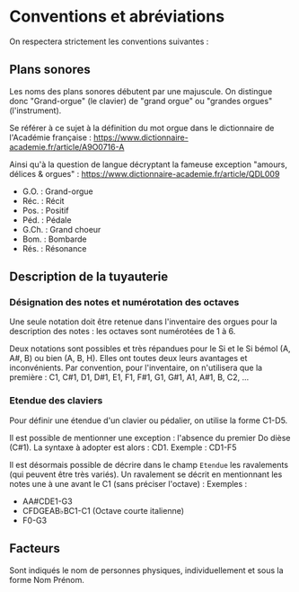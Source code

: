 # Conventions et abréviations

On respectera strictement les conventions suivantes :

## Plans sonores

Les noms des plans sonores débutent par une majuscule.
On distingue donc "Grand-orgue" (le clavier) de "grand orgue" ou "grandes orgues" (l'instrument).

Se référer à ce sujet à la définition du mot orgue dans le dictionnaire de l'Académie française : https://www.dictionnaire-academie.fr/article/A9O0716-A

Ainsi qu'à la question de langue décryptant la fameuse exception "amours, délices & orgues" : https://www.dictionnaire-academie.fr/article/QDL009

- G.O.  : Grand-orgue
- Réc.  : Récit
- Pos.  : Positif
- Péd.  : Pédale
- G.Ch. : Grand choeur
- Bom.  : Bombarde
- Rés.  : Résonance

## Description de la tuyauterie

### Désignation des notes et numérotation des octaves 
Une seule notation doit être retenue dans l'inventaire des orgues pour la description des notes : les octaves sont numérotées de 1 à 6.

Deux notations sont possibles et très répandues pour le Si et le Si bémol (A, A#, B) ou bien (A, B, H). Elles ont toutes deux leurs avantages et inconvénients.
Par convention, pour l'inventaire, on n'utilisera que la première :
C1, C#1, D1, D#1, E1, F1, F#1, G1, G#1, A1, A#1, B, C2, ...

### Etendue des claviers

Pour définir une étendue d'un clavier ou pédalier, on utilise la forme C1-D5.

Il est possible de mentionner une exception : l'absence du premier Do dièse (C#1). La syntaxe à adopter est alors : CD1. Exemple : CD1-F5

Il est désormais possible de décrire dans le champ `Etendue` les ravalements (qui peuvent être très variés). Un ravalement se décrit en mentionnant les notes une à une avant le C1 (sans préciser l'octave) :
Exemples :

- AA#CDE1-G3
- CFDGEAB♭BC1-C1 (Octave courte italienne)
- F0-G3

## Facteurs

Sont indiqués le nom de personnes physiques, individuellement et sous la forme Nom Prénom.